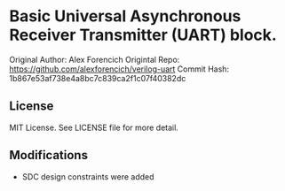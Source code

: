 Basic Universal Asynchronous Receiver Transmitter (UART) block.
==================================================================



Original Author: Alex Forencich
Origintal Repo: https://github.com/alexforencich/verilog-uart
Commit Hash: 1b867e53af738e4a8bc7c839ca2f1c07f40382dc

## License

MIT License. See LICENSE file for more detail.

## Modifications

- SDC design constraints were added
